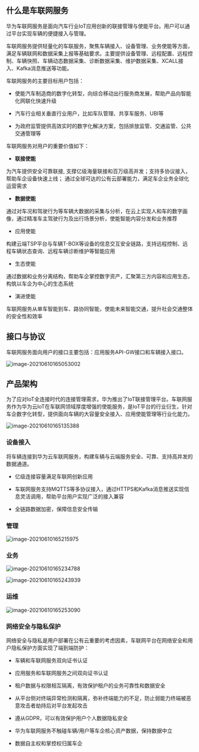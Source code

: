 ## 什么是车联网服务

华为车联网服务是面向汽车行业IoT应用创新的联接管理与使能平台。用户可以通过平台实现车辆的便捷接入与管理。

车联网服务提供轻量化的车联服务，聚焦车辆接入、设备管理、业务使能等方面，满足车辆联网和数据采集上报等基础要求。主要提供设备管理、远程配置、远程控制、车辆快照、车辆动态数据采集、诊断数据采集、维护数据采集、XCALL接入、Kafka消息推送等功能。

车联网服务的主要目标用户包括：

- 使能汽车制造商的数字化转型，向综合移动出行服务商发展，帮助产品向智能化网联化快速升级

- 汽车行业相关垂直行业用户，比如车队管理、共享车服务、UBI等 

- 为政府监管提供高效实时的数字化解决方案，包括排放监管、交通监管、公共交通管理等

车联网服务对用户的重要价值如下：

- **联接使能**

为汽车提供安全可靠联接, 支撑亿级海量联接和百万级高并发；支持多协议接入，帮助车企设备快速上线； 通过全球可达的公有云部署能力，满足车企业务全球化运营需求

- **数据使能**

通过对车况和驾驶行为等车辆大数据的采集与分析，在云上实现人和车的数字画像，通过精准车主驾驶行为及出行场景分析，使能智能内容分发和业务推荐

- 应用使能

构建云端TSP平台与车辆T-BOX等设备的信息交互安全链路，支持远程控制、远程车辆状态查询、远程车辆诊断维护等智能应用

- 生态使能

通过数据和业务分离结构，帮助车企掌控数字资产，汇聚第三方内容和应用生态，构筑以车企为中心的生态系统

- 演进使能

车联网服务从单车智能到车、路协同智能，使能未来智能交通，提升社会交通整体的安全性和效率

## 接口与协议

车联网服务面向用户的接口主要包括：应用服务API-GW接口和车辆接入接口。

![image-20210610165053002](https://gitee.com/AiShiYuShiJiePingXing/img/raw/master/img/image-20210610165053002.png)

## 产品架构

为了应对IoT全连接时代的连接管理需求，华为推出了IoT联接管理平台。车联网服务作为华为云IoT在车联网领域厚度增强的使能服务，是IoT平台的行业衍生，针对车企数字化转型，提供面向车辆的大容量安全接入、应用使能管理等行业化能力。

![image-20210610165135388](https://gitee.com/AiShiYuShiJiePingXing/img/raw/master/img/image-20210610165135388.png)

### 设备接入

将车辆连接到华为云车联网服务，构建车辆与云端服务安全、可靠、支持高并发的数据通道。

- 亿级连接容量满足车联网创新应用

- 车联网服务支持MQTTS等多协议接入，通过HTTPS和Kafka消息推送实现信息灵活调用，帮助平台用户实现广泛的接入兼容

- 全链路数据加密，保障信息安全传输

### 管理

![image-20210610165215975](https://gitee.com/AiShiYuShiJiePingXing/img/raw/master/img/image-20210610165215975.png)

### 业务

![image-20210610165234788](https://gitee.com/AiShiYuShiJiePingXing/img/raw/master/img/image-20210610165234788.png)

![image-20210610165243939](https://gitee.com/AiShiYuShiJiePingXing/img/raw/master/img/image-20210610165243939.png)

### 运维

![image-20210610165253090](https://gitee.com/AiShiYuShiJiePingXing/img/raw/master/img/image-20210610165253090.png)

### 网络安全与隐私保护

网络安全与隐私是用户部署在公有云重要的考虑因素，车联网平台在网络安全和用户隐私保护方面实现了端到端防护：

- 车辆和车联网服务双向证书认证

- 应用服务和车联网服务之间双向证书认证

- 租户数据与权限相互隔离，有效保护租户的业务可靠性和数据安全

- 从平台侧对终端异常检测和隔离，弥补终端能力的不足，防止弱能力终端被恶意攻击者劫持后对平台发起攻击

- 遵从GDPR，可以有效保护用户个人数据隐私安全

- 华为车联网服务不触碰车辆/用户等车企核心资产数据，保持数据中立

- 数据自主权和掌控权归属车企